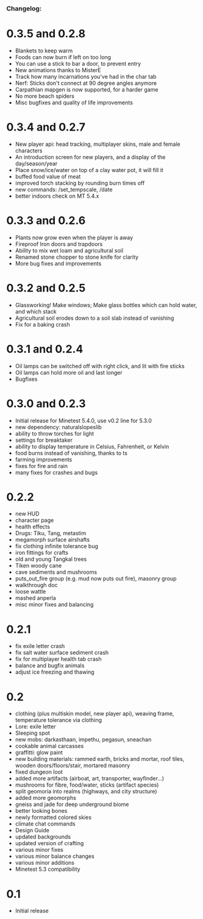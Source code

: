 
### Changelog:

# 0.3.5 and 0.2.8
- Blankets to keep warm
- Foods can now burn if left on too long
- You can use a stick to bar a door, to prevent entry
- New animations thanks to MisterE
- Track how many incarnations you've had in the char tab
- Nerf: Sticks don't connect at 90 degree angles anymore
- Carpathian mapgen is now supported, for a harder game
- No more beach spiders
- Misc bugfixes and quality of life improvements

# 0.3.4 and 0.2.7
- New player api: head tracking, multiplayer skins, male and female characters
- An introduction screen for new players, and a display of the day/season/year
- Place snow/ice/water on top of a clay water pot, it will fill it
- buffed food value of meat
- improved torch stacking by rounding burn times off
- new commands: /set_tempscale, /date
- better indoors check on MT 5.4.x

# 0.3.3 and 0.2.6
- Plants now grow even when the player is away
- Fireproof Iron doors and trapdoors
- Ability to mix wet loam and agricultural soil
- Renamed stone chopper to stone knife for clarity
- More bug fixes and improvements

# 0.3.2 and 0.2.5
- Glassworking! Make windows; Make glass bottles which can hold water, and which stack
- Agricultural soil erodes down to a soil slab instead of vanishing
- Fix for a baking crash

# 0.3.1 and 0.2.4
- Oil lamps can be switched off with right click, and lit with fire sticks
- Oil lamps can hold more oil and last longer
- Bugfixes

# 0.3.0 and 0.2.3
- Initial release for Minetest 5.4.0, use v0.2 line for 5.3.0
- new dependency: naturalslopeslib
- ability to throw torches for light
- settings for breaktaker
- ability to display temperature in Celsius, Fahrenheit, or Kelvin
- food burns instead of vanishing, thanks to ts
- farming improvements
- fixes for fire and rain
- many fixes for crashes and bugs


# 0.2.2
- new HUD
- character page
- health effects
- Drugs: Tiku, Tang, metastim
- megamorph surface airshafts
- fix clothing infinite tolerance bug
- iron fittings for crafts
- old and young Tangkal trees
- Tiken woody cane
- cave sediments and mushrooms
- puts_out_fire group (e.g. mud now puts out fire), masonry group
- walkthrough doc
- loose wattle
- mashed anperla
- misc minor fixes and balancing

# 0.2.1
- fix exile letter crash
- fix salt water surface sediment crash
- fix for multiplayer health tab crash
- balance and bugfix animals
- adjust ice freezing and thawing

# 0.2
- clothing (plus multiskin model, new player api), weaving frame, temperature tolerance via clothing
- Lore: exile letter
- Sleeping spot
- new mobs: darkasthaan, impethu, pegasun, sneachan
- cookable animal carcasses
- graffitti: glow paint
- new building materials: rammed earth, bricks and mortar, roof tiles, wooden doors/floors/stair, mortared masonry
- fixed dungeon loot
- added more artifacts (airboat, art, transporter, wayfinder...)
- mushrooms for fibre, food/water, sticks (artifact species)
- split geomoria into realms (highways, and city structure)
- added more geomorphs
- gneiss and jade for deep underground biome
- better looking bones
- newly formatted colored skies
- climate chat commands
- Design Guide
- updated backgrounds
- updated version of crafting
- various minor fixes
- various minor balance changes
- various minor additions
- Minetest 5.3 compatibility

# 0.1
- Initial release
